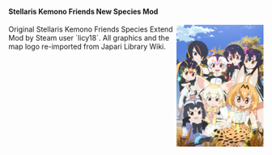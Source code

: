 #### Stellaris Kemono Friends New Species Mod
<img src="https://raw.githubusercontent.com/anonymousofsuomus/stellaris-kemono-friends-new-species-mod/main/thumbnail.png" height="240em" align="right" />  
Original Stellaris Kemono Friends Species Extend Mod by Steam user `licy18`.
All graphics and the map logo re-imported from Japari Library Wiki.  
